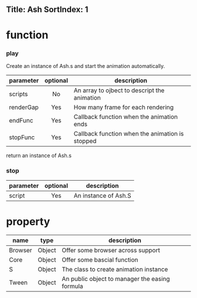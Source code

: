Title: Ash
SortIndex: 1
---

# function

### play

Create an instance of Ash.s and start the animation automatically.

| parameter       | optional      | description                                       |
| ----------------|:-------------:| --------------------------------------------------|
| scripts         | No            | An array to ojbect to descript the animation      |
| renderGap       | Yes           | How many frame for each rendering                 |
| endFunc         | Yes           | Callback function when the animation ends         |
| stopFunc        | Yes           | Callback function when the animation is stopped   |

return an instance of Ash.s

### stop

| parameter       | optional      | description                                       |
| ----------------|:-------------:| --------------------------------------------------|
| script         | Yes            | An instance of Ash.S                              |

# property

| name            | type          | description                                       |
| ----------------|:-------------:| --------------------------------------------------|
| Browser         | Object        | Offer some browser across support                 |
| Core            | Object        | Offer some bascial function                       |
| S               | Object        | The class to create animation instance            |
| Tween           | Object        | An public object to manager the easing formula    |
